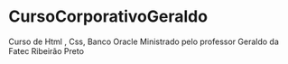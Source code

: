 # CursoCorporativoGeraldo
Curso de Html , Css, Banco Oracle Ministrado pelo professor Geraldo da Fatec Ribeirão Preto
